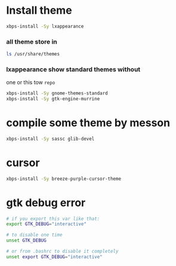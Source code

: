 # Install theme
```bash
xbps-install -Sy lxappearance
```
### all theme store in
```bash
ls /usr/share/themes
```
### lxappearance show standard themes without
one or this tow `repo`
```bash
xbps-install -Sy gnome-themes-standard
xbps-install -Sy gtk-engine-murrine
```

# compile some theme by messon
```bash
xbps-install -Sy sassc glib-devel
```

# cursor
```bash
xbps-install -Sy breeze-purple-cursor-theme
```

# gtk debug error
```bash
# if you export this var like that:
export GTK_DEBUG="interactive"

# to disable one time
unset GTK_DEBUG

# or from .bashrc to disable it completely
unset export GTK_DEBUG="interactive"
```
